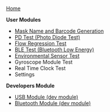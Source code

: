 [Home](https://github.com/navi25/breezing_rgf/wiki)

**User Modules**
* [Mask Name and Barcode Generation](https://github.com/navi25/breezing_rgf/wiki/Mask-Name-and-Barcode-Generation)
* [PD Test (Photo Diode Test)](https://github.com/navi25/breezing_rgf/wiki/PD-Test-(Photo-Diode-Test))
* [Flow Regression Test](https://github.com/navi25/breezing_rgf/wiki/Flow-Regression-Test)
* [BLE Test (Bluetooth Low Energy)](https://github.com/navi25/breezing_rgf/wiki/BLE-Test-(Bluetooth-Low-Energy))
* [Environmental Sensor Test](https://github.com/navi25/breezing_rgf/wiki/Environmental-Sensor-Test)
* Gyroscope Module Test
* Real Time Clock Test
* Settings

**Developers Module**
* [USB Module (dev module)](https://github.com/navi25/breezing_rgf/wiki/USB-Module-(dev-module))
* [Bluetooth Module (dev module)](https://github.com/navi25/breezing_rgf/wiki/Bluetooth-Dev-Module)